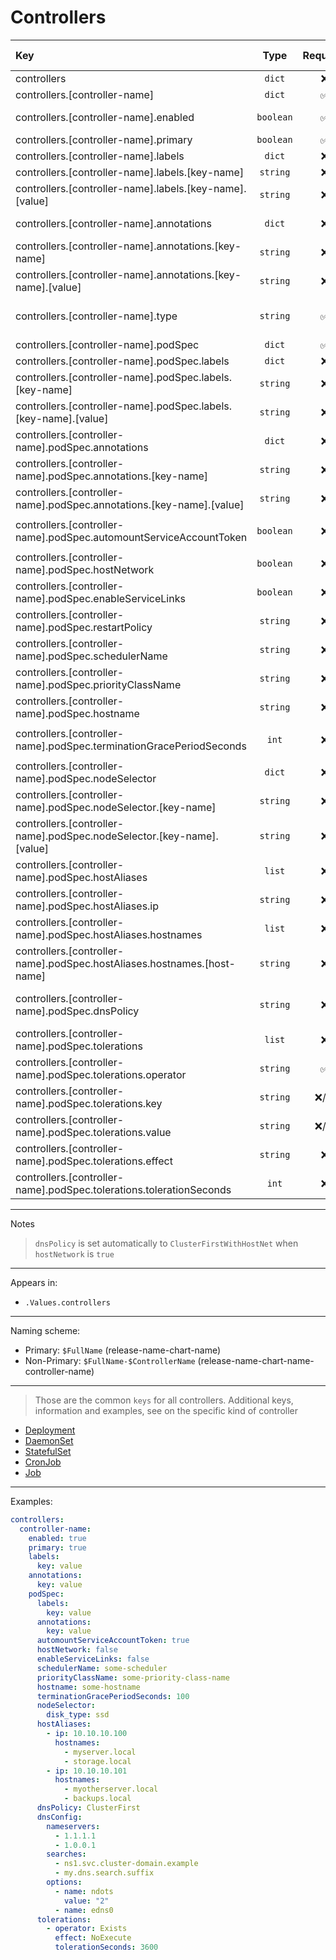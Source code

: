 # Controllers

| Key                                                                     |   Type    | Required | Helm Template |                             Default                             | Description                                                                          |
| :---------------------------------------------------------------------- | :-------: | :------: | :-----------: | :-------------------------------------------------------------: | :----------------------------------------------------------------------------------- |
| controllers                                                             |  `dict`   |    ❌    |      ❌       |                              `{}`                               | Define the controllers as dicts                                                      |
| controllers.[controller-name]                                           |  `dict`   |    ✅    |      ❌       |                              `{}`                               | Holds controller definition                                                          |
| controllers.[controller-name].enabled                                   | `boolean` |    ✅    |      ❌       |                             `false`                             | Enables or Disables the controller                                                   |
| controllers.[controller-name].primary                                   | `boolean` |    ✅    |      ❌       |                             `false`                             | Sets the controller as primary                                                       |
| controllers.[controller-name].labels                                    |  `dict`   |    ❌    |      ❌       |                              `{}`                               | Additional labels for controller                                                     |
| controllers.[controller-name].labels.[key-name]                         | `string`  |    ❌    |      ❌       |                                                                 | [Key] of the additional label                                                        |
| controllers.[controller-name].labels.[key-name].[value]                 | `string`  |    ❌    |      ✅       |                                                                 | [Value] for [key] of the additional label                                            |
| controllers.[controller-name].annotations                               |  `dict`   |    ❌    |      ❌       |                              `{}`                               | Additional annotations for controller                                                |
| controllers.[controller-name].annotations.[key-name]                    | `string`  |    ❌    |      ❌       |                                                                 | [Key] of the additional annotation                                                   |
| controllers.[controller-name].annotations.[key-name].[value]            | `string`  |    ❌    |      ✅       |                                                                 | [Value] for [key] of the additional annotation                                       |
| controllers.[controller-name].type                                      | `string`  |    ✅    |      ❌       |                              `""`                               | Define the kind of the controller (Deployment, DaemonSet, StatefulSet, CronJob, Job) |
| controllers.[controller-name].podSpec                                   |  `dict`   |    ✅    |      ❌       |                              `{}`                               | Holds the pod definition                                                             |
| controllers.[controller-name].podSpec.labels                            |  `dict`   |    ❌    |      ❌       |                              `{}`                               | Additional Pod Labels                                                                |
| controllers.[controller-name].podSpec.labels.[key-name]                 | `string`  |    ❌    |      ❌       |                                                                 | [Key] of the additional label                                                        |
| controllers.[controller-name].podSpec.labels.[key-name].[value]         | `string`  |    ❌    |      ✅       |                                                                 | [Value] for [key] of the additional label                                            |
| controllers.[controller-name].podSpec.annotations                       |  `dict`   |    ❌    |      ✅       |                              `{}`                               | Pod Annotations                                                                      |
| controllers.[controller-name].podSpec.annotations.[key-name]            | `string`  |    ❌    |      ❌       |                                                                 | [Key] of the additional annotation                                                   |
| controllers.[controller-name].podSpec.annotations.[key-name].[value]    | `string`  |    ❌    |      ✅       |                                                                 | [Value] of [key] of the additional annotation                                        |
| controllers.[controller-name].podSpec.automountServiceAccountToken      | `boolean` |    ❌    |      ❌       | `{{ .Values.podOptions.automountServiceAccoutnToken }}` (false) | Pod's automountServiceAccountToken                                                   |
| controllers.[controller-name].podSpec.hostNetwork                       | `boolean` |    ❌    |      ❌       |         `{{ .Values.podOptions.hostNetwork }}` (false)          | Pod's hostNetwork                                                                    |
| controllers.[controller-name].podSpec.enableServiceLinks                | `boolean` |    ❌    |      ❌       |      `{{ .Values.podOptions.enableServiceLinks }}` (false)      | Pod's enableServiceLinks                                                             |
| controllers.[controller-name].podSpec.restartPolicy                     | `string`  |    ❌    |      ✅       |        `{{ .Values.podOptions.restartPolicy }}` (Always)        | Pod's restartPolicy. (Always, Never, OnFailure)                                      |
| controllers.[controller-name].podSpec.schedulerName                     | `string`  |    ❌    |      ✅       |          `{{ .Values.podOptions.schedulerName }}` ("")          | Pod's schedulerName                                                                  |
| controllers.[controller-name].podSpec.priorityClassName                 | `string`  |    ❌    |      ✅       |        `{{ .Values.podOptions.priorityClassName }}` ("")        | Pod's priorityClassName                                                              |
| controllers.[controller-name].podSpec.hostname                          | `string`  |    ❌    |      ✅       |                              `""`                               | Pod's hostname                                                                       |
| controllers.[controller-name].podSpec.terminationGracePeriodSeconds     |   `int`   |    ❌    |      ✅       | `{{ .Values.podOptions.terminationGracePeriodSeconds }}` (120)  | Pod's terminationGracePeriodSeconds                                                  |
| controllers.[controller-name].podSpec.nodeSelector                      |  `dict`   |    ❌    |      ❌       |          `{{ .Values.podOptions.nodeSelector }}` ({})           | Pod's nodeSelector                                                                   |
| controllers.[controller-name].podSpec.nodeSelector.[key-name]           | `string`  |    ❌    |      ❌       |                                                                 | [Key] for nodeSelector                                                               |
| controllers.[controller-name].podSpec.nodeSelector.[key-name].[value]   | `string`  |    ❌    |      ✅       |                                                                 | [Value] for [key] for nodeSelector                                                   |
| controllers.[controller-name].podSpec.hostAliases                       |  `list`   |    ❌    |      ❌       |                                                                 | Pod's host aliases                                                                   |
| controllers.[controller-name].podSpec.hostAliases.ip                    | `string`  |    ❌    |      ✅       |                                                                 | Value for `ip` in hosts aliases                                                      |
| controllers.[controller-name].podSpec.hostAliases.hostnames             |  `list`   |    ❌    |      ❌       |                                                                 | Hostnames for the `ip` in hosts aliases                                              |
| controllers.[controller-name].podSpec.hostAliases.hostnames.[host-name] | `string`  |    ❌    |      ✅       |                                                                 | [Value] for `hostnames` for the `ip` in hosts aliases                                |
| controllers.[controller-name].podSpec.dnsPolicy                         | `string`  |    ❌    |      ✅       |       `{{ .Values.podOptions.dnsPolicy }}` (ClusterFirst)       | Pod's DNS Policy (ClusterFirst, ClusterFirstWithHostNet, Default, None).             |
| controllers.[controller-name].podSpec.tolerations                       |  `list`   |    ❌    |      ❌       |           `{{ .Values.podOptions.tolerations }}` ([])           | Pod's Tolerations                                                                    |
| controllers.[controller-name].podSpec.tolerations.operator              | `string`  |    ✅    |      ✅       |                                                                 | Toleration's `operator` (Equal, Exists)                                              |
| controllers.[controller-name].podSpec.tolerations.key                   | `string`  |  ❌/✅   |      ✅       |                                                                 | Toleration's `key`. Required only when `operator` = `Equal`                          |
| controllers.[controller-name].podSpec.tolerations.value                 | `string`  |  ❌/✅   |      ✅       |                                                                 | Toleration's `value`. Required only when `operator` = `Equal`                        |
| controllers.[controller-name].podSpec.tolerations.effect                | `string`  |    ❌    |      ✅       |                                                                 | Toleration's `effect`.(NoExecute, NoSchedule, PreferNoSchedule)                      |
| controllers.[controller-name].podSpec.tolerations.tolerationSeconds     |   `int`   |    ❌    |      ❌       |                                                                 | Toleration's `tolerationSeconds`.                                                    |

---

Notes

> `dnsPolicy` is set automatically to `ClusterFirstWithHostNet` when `hostNetwork` is `true`

---

Appears in:

- `.Values.controllers`

---

Naming scheme:

- Primary: `$FullName` (release-name-chart-name)
- Non-Primary: `$FullName-$ControllerName` (release-name-chart-name-controller-name)

---

> Those are the common `keys` for all controllers.
> Additional keys, information and examples, see on the specific kind of controller

- [Deployment](deployment.md)
- [DaemonSet](daemonset.md)
- [StatefulSet](statefulset.md)
- [CronJob](cronjob.md)
- [Job](job.md)

---

Examples:

```yaml
controllers:
  controller-name:
    enabled: true
    primary: true
    labels:
      key: value
    annotations:
      key: value
    podSpec:
      labels:
        key: value
      annotations:
        key: value
      automountServiceAccountToken: true
      hostNetwork: false
      enableServiceLinks: false
      schedulerName: some-scheduler
      priorityClassName: some-priority-class-name
      hostname: some-hostname
      terminationGracePeriodSeconds: 100
      nodeSelector:
        disk_type: ssd
      hostAliases:
        - ip: 10.10.10.100
          hostnames:
            - myserver.local
            - storage.local
        - ip: 10.10.10.101
          hostnames:
            - myotherserver.local
            - backups.local
      dnsPolicy: ClusterFirst
      dnsConfig:
        nameservers:
          - 1.1.1.1
          - 1.0.0.1
        searches:
          - ns1.svc.cluster-domain.example
          - my.dns.search.suffix
        options:
          - name: ndots
            value: "2"
          - name: edns0
      tolerations:
        - operator: Exists
          effect: NoExecute
          tolerationSeconds: 3600
```
